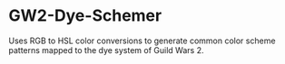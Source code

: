 # GW2-Dye-Schemer
Uses RGB to HSL color conversions to generate common color scheme patterns mapped to the dye system of Guild Wars 2.
